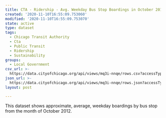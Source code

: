 ```yaml
---
title: CTA - Ridership - Avg. Weekday Bus Stop Boardings in October 2012
created: '2020-11-10T16:55:09.753060'
modified: '2020-11-10T16:55:09.753070'
state: active
type: dataset
tags:
  - Chicago Transit Authority
  - Cta
  - Public Transit
  - Ridership
  - Sustainability
groups:
  - Local Government
csv_url: >-
  https://data.cityofchicago.org/api/views/mq3i-nnqe/rows.csv?accessType=DOWNLOAD
json_url: >-
  https://data.cityofchicago.org/api/views/mq3i-nnqe/rows.json?accessType=DOWNLOAD
layout: post

---
```

This dataset shows approximate, average, weekday boardings by bus stop from the month of October 2012.
